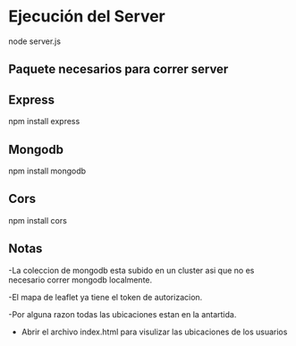 # Ejecución del Server
node server.js 
## Paquete necesarios para correr server
## Express
npm install express
## Mongodb
npm install mongodb
## Cors
npm install cors
## Notas
-La coleccion de mongodb esta subido en un cluster asi que no es necesario correr mongodb localmente.

-El mapa de leaflet ya tiene el token de autorizacion.

-Por alguna razon todas las ubicaciones estan en la antartida.

- Abrir el archivo index.html para visulizar las ubicaciones de los usuarios
